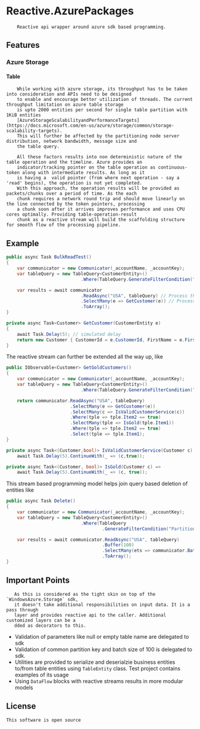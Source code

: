 # Reactive.AzurePackages
        Reactive api wrapper around azure sdk based programming.
## Features
### Azure Storage
#### Table
        While working with azure storage, its throughput has to be taken into consideration and APIs need to be designed 
        to enable and encourage better utilization of threads. The current throughput limitation on azure table storage 
        is upto 2000 entities per second for single table partition with 1KiB entities 
        [AzureStorageScalabilityandPerformanceTargets](https://docs.microsoft.com/en-us/azure/storage/common/storage-scalability-targets). 
        This will further be affected by the partitioning node server distribution, network bandwidth, message size and 
        the table query.

        All these factors results into non deterministic nature of the table operation and the timeline. Azure provides an 
        indicator/tracking pointer on the table operation as continuous-token along with intermediate results. As long as it 
        is having a  valid pointer (from where next operation - say a 'read' begins), the operation is not yet completed. 
        With this approach, the operation results will be provided as packets/chunks over a period of time. As the each 
        chunk requires a network round trip and should move linearly on the line connected by the token pointers, processing 
        a chunk soon after it arrives improves performance and uses CPU cores optimally. Providing table-operation-result 
        chunk as a reactive stream will build the scaffolding structure for smooth flow of the processing pipeline. 
Example
-------
```csharp
public async Task BulkReadTest()
{
    var communicator = new Communicator(_accountName, _accountKey);
    var tableQuery = new TableQuery<CustomerEntity>()
                            .Where(TableQuery.GenerateFilterCondition("PartitionKey", QueryComparisons.GreaterThan, "Partition"));

    var results = await communicator
                            .ReadAsync("USA", tableQuery) // Process the table operation continuously on a separate thread
                            .SelectMany(e => GetCustomer(e)) // Process the intermediate results on a separate thread soon after it becomes available
                            .ToArray();
}

private async Task<Customer> GetCustomer(CustomerEntity e)
{
    await Task.Delay(5); // simulated delay
    return new Customer { CustomerId = e.CustomerId, FirstName = e.FirstName, LastName = e.LastName };
}
```
The reactive stream can further be extended all the way up, like 
```csharp
public IObservable<Customer> GetGoldCustomers()
{
    var communicator = new Communicator(_accountName, _accountKey);
    var tableQuery = new TableQuery<CustomerEntity>()
                            .Where(TableQuery.GenerateFilterCondition("PartitionKey", QueryComparisons.GreaterThan, "Partition"));

    return communicator.ReadAsync("USA", tableQuery)
                        .SelectMany(e => GetCustomer(e))
                        .SelectMany(c => IsValidCustomerService(c))
                        .Where(tple => tple.Item2 == true)
                        .SelectMany(tple => IsGold(tple.Item1))
                        .Where(tple => tple.Item2 == true)
                        .Select(tple => tple.Item1);
}

private async Task<(Customer,bool)> IsValidCustomerService(Customer c) => 
    await Task.Delay(5).ContinueWith(_ => (c,true));

private async Task<(Customer, bool)> IsGold(Customer c) => 
    await Task.Delay(5).ContinueWith(_ => (c, true));
```

This stream based programming model helps join query based deletion of entities like
```csharp
public async Task Delete()
{
    var communicator = new Communicator(_accountName, _accountKey);
    var tableQuery = new TableQuery<CustomerEntity>()
                            .Where(TableQuery
                                    .GenerateFilterCondition("PartitionKey", QueryComparisons.GreaterThan, "DateRange"));

    var results = await communicator.ReadAsync("USA", tableQuery)
                                    .Buffer(100)
                                    .SelectMany(ets => communicator.BatchDeleteAsync("Table", ets.ToArray()))
                                    .ToArray();
}
```
Important Points
----------------
       As this is considered as the tight skin on top of the `WindowsAzure.Storage` sdk, 
       it doesn't take additional responsibilities on input data. It is a pass through 
       layer and provides reactive api to the caller. Additional customized layers can be a
       dded as decorators to this.
* Validation of parameters like null or empty table name are delegated to sdk
* Validation of common partition key and batch size of 100 is delegated to sdk. 
* Utilities are provided to serialize and deserialzie business entities to/from table entities using `TableEntity` class. Test project contains examples of its usage
* Using `DataFlow` blocks with reactive streams results in more modular models

License
-------
    This software is open source
